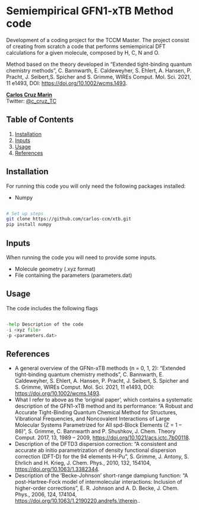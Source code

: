 # Semiempirical GFN1-xTB Method code

Development of a coding project for the TCCM Master. The project consist of creating from scratch a code that performs semiempirical DFT calculations for a given molecule, composed by H, C, N and O. 

Method based on the theory developed in “Extended tight-binding quantum chemistry methods”, C. Bannwarth, E. Caldeweyher, S. Ehlert, A. Hansen, P. Pracht, J. Seibert,S. Spicher and S. Grimme, WIREs Comput. Mol. Sci. 2021, 11 e1493, DOI: https://doi.org/10.1002/wcms.1493.


**[Carlos Cruz Marin](mailto:carloscruzmarin.bdn@gmail.com)**  
Twitter: [@c_cruz_TC](https://twitter.com/c_cruz_TC)


## Table of Contents

1. [Installation](#installation)
2. [Inputs](#inputs)
3. [Usage](#usage)
4. [References](#references)

## Installation

For running this code you will only need the following packages installed:
- Numpy


```bash

# Set up steps
git clone https://github.com/carlos-ccm/xtb.git
pip install numpy

```


## Inputs

When running the code you will need to provide some inputs.
- Molecule geometry (.xyz format)
- File containing the parameters (parameters.dat)

## Usage

The code includes the following flags
```python

-help Description of the code
-i <xyz file>
-p <parameters.dat>
```

## References

-  A general overview of the GFNn-xTB methods (n = 0, 1, 2): “Extended tight-binding quantum
chemistry methods”, C. Bannwarth, E. Caldeweyher, S. Ehlert, A. Hansen, P. Pracht, J. Seibert,
S. Spicher and S. Grimme, WIREs Comput. Mol. Sci. 2021, 11 e1493, DOI: https://doi.org/10.1002/wcms.1493.
-  What I refer to above as the ‘original paper’, which contains a systematic description of the
GFN1-xTB method and its performance: “A Robust and Accurate Tight-Binding Quantum
Chemical Method for Structures, Vibrational Frequencies, and Noncovalent Interactions of Large
Molecular Systems Parametrized for All spd-Block Elements (Z = 1 – 86)”, S. Grimme, C.
Bannwarth and P. Shushkov, J. Chem. Theory Comput. 2017, 13, 1989 – 2009, https://doi.org/10.1021/acs.jctc.7b00118.
-  Description of the DFTD3 dispersion correction: “A consistent and accurate ab initio parametrization of density functional dispersion correction (DFT-D) for the 94 elements H-Pu”, S. Grimme,
J. Antony, S. Ehrlich and H. Krieg, J. Chem. Phys., 2010, 132, 154104, https://doi.org/10.1063/1.3382344.
-  Description of the ‘Becke-Johnson’ short-range dampiung function: “A post-Hartree-Fock model
of intermolecular interactions: Inclusion of higher-order corrections”, E. R. Johnson and A. D.
Becke, J. Chem. Phys., 2006, 124, 174104, https://doi.org/10.1063/1.2190220,andrefs.\therein..



